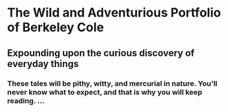 # The Wild and Adventurious Portfolio of Berkeley Cole

## Expounding upon the curious discovery of everyday things

### These tales will be pithy, witty, and mercurial in nature. You'll never know what to expect, and that is why you will keep reading. ...
